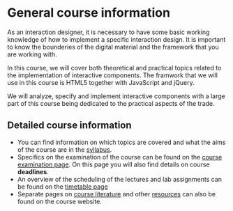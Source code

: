 # General course information

As an interaction designer, it is necessary to have some basic working knowledge of how to implement a specific interaction design. It is important to know the bounderies of the digital material and the framework that you are working with.
 
In this course, we will cover both theoretical and practical topics related to the implementation of interactive components. The framwork that we will use in this course is HTML5 together with JavaScript and jQuery.

We will analyze, specify and implement interactive components with a large part of this course being dedicated to the practical aspects of the trade.

## Detailed course information

* You can find information on which topics are covered and what the aims of the course are in the [syllabus](page.en.php?id=syllabus).
* Specifics on the examination of the course can be found on the [course examination page](page.en.php?id=examination). On this page you will also find details on course **deadlines**.
* An overview of the scheduling of the lectures and lab assignments can be found on the [timetable page](page.en.php?id=timetable)
* Separate pages on [course literature](page.en.php?id=literature) and other [resources](page.en.php?id=resources) can also be found on the course website.
